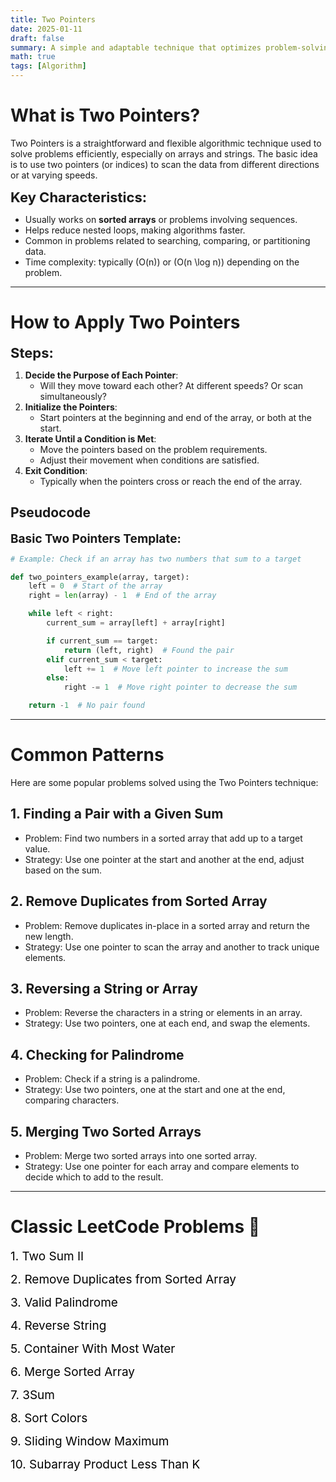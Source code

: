 ```yaml
---
title: Two Pointers
date: 2025-01-11
draft: false
summary: A simple and adaptable technique that optimizes problem-solving by scanning arrays efficiently
math: true
tags: [Algorithm]
---
```


# **What is Two Pointers?**
Two Pointers is a straightforward and flexible algorithmic technique used to solve problems efficiently, especially on arrays and strings. The basic idea is to use two pointers (or indices) to scan the data from different directions or at varying speeds.

<span style="font-size: 22px;"><strong>Key Characteristics:</strong></span>
- Usually works on **sorted arrays** or problems involving sequences.
- Helps reduce nested loops, making algorithms faster.
- Common in problems related to searching, comparing, or partitioning data.
- Time complexity: typically \(O(n)\) or \(O(n \log n)\) depending on the problem.

---

# **How to Apply Two Pointers**
<span style="font-size: 22px;"><strong>Steps:</strong></span>
1. **Decide the Purpose of Each Pointer**:
   - Will they move toward each other? At different speeds? Or scan simultaneously?
2. **Initialize the Pointers**:
   - Start pointers at the beginning and end of the array, or both at the start.
3. **Iterate Until a Condition is Met**:
   - Move the pointers based on the problem requirements.
   - Adjust their movement when conditions are satisfied.
4. **Exit Condition**:
   - Typically when the pointers cross or reach the end of the array.

## **Pseudocode**
<span style="font-size: 19px;"><strong>Basic Two Pointers Template:</strong></span>
```python
# Example: Check if an array has two numbers that sum to a target

def two_pointers_example(array, target):
    left = 0  # Start of the array
    right = len(array) - 1  # End of the array

    while left < right:
        current_sum = array[left] + array[right]

        if current_sum == target:
            return (left, right)  # Found the pair
        elif current_sum < target:
            left += 1  # Move left pointer to increase the sum
        else:
            right -= 1  # Move right pointer to decrease the sum

    return -1  # No pair found
```

---

# **Common Patterns**
Here are some popular problems solved using the Two Pointers technique:

## 1. **Finding a Pair with a Given Sum**
- Problem: Find two numbers in a sorted array that add up to a target value.
- Strategy: Use one pointer at the start and another at the end, adjust based on the sum.

## 2. **Remove Duplicates from Sorted Array**
- Problem: Remove duplicates in-place in a sorted array and return the new length.
- Strategy: Use one pointer to scan the array and another to track unique elements.

## 3. **Reversing a String or Array**
- Problem: Reverse the characters in a string or elements in an array.
- Strategy: Use two pointers, one at each end, and swap the elements.

## 4. **Checking for Palindrome**
- Problem: Check if a string is a palindrome.
- Strategy: Use two pointers, one at the start and one at the end, comparing characters.

## 5. **Merging Two Sorted Arrays**
- Problem: Merge two sorted arrays into one sorted array.
- Strategy: Use one pointer for each array and compare elements to decide which to add to the result.

---

# **Classic LeetCode Problems 🔗**
<span style="font-size: 19px;"><a href="https://leetcode.com/problems/two-sum-ii-input-array-is-sorted/" style="color: black; text-decoration: none;" onmouseover="this.style.color='blue'" onmouseout="this.style.color='black'">1. Two Sum II</a></span>

<span style="font-size: 19px;"><a href="https://leetcode.com/problems/remove-duplicates-from-sorted-array/" style="color: black; text-decoration: none;" onmouseover="this.style.color='blue'" onmouseout="this.style.color='black'">2. Remove Duplicates from Sorted Array</a></span>

<span style="font-size: 19px;"><a href="https://leetcode.com/problems/valid-palindrome/" style="color: black; text-decoration: none;" onmouseover="this.style.color='blue'" onmouseout="this.style.color='black'">3. Valid Palindrome</a></span>

<span style="font-size: 19px;"><a href="https://leetcode.com/problems/reverse-string/" style="color: black; text-decoration: none;" onmouseover="this.style.color='blue'" onmouseout="this.style.color='black'">4. Reverse String</a></span>

<span style="font-size: 19px;"><a href="https://leetcode.com/problems/container-with-most-water/" style="color: black; text-decoration: none;" onmouseover="this.style.color='blue'" onmouseout="this.style.color='black'">5. Container With Most Water</a></span>

<span style="font-size: 19px;"><a href="https://leetcode.com/problems/merge-sorted-array/" style="color: black; text-decoration: none;" onmouseover="this.style.color='blue'" onmouseout="this.style.color='black'">6. Merge Sorted Array</a></span>

<span style="font-size: 19px;"><a href="https://leetcode.com/problems/3sum/" style="color: black; text-decoration: none;" onmouseover="this.style.color='blue'" onmouseout="this.style.color='black'">7. 3Sum</a></span>

<span style="font-size: 19px;"><a href="https://leetcode.com/problems/sort-colors/" style="color: black; text-decoration: none;" onmouseover="this.style.color='blue'" onmouseout="this.style.color='black'">8. Sort Colors</a></span>

<span style="font-size: 19px;"><a href="https://leetcode.com/problems/sliding-window-maximum/" style="color: black; text-decoration: none;" onmouseover="this.style.color='blue'" onmouseout="this.style.color='black'">9. Sliding Window Maximum</a></span>

<span style="font-size: 19px;"><a href="https://leetcode.com/problems/subarray-product-less-than-k/" style="color: black; text-decoration: none;" onmouseover="this.style.color='blue'" onmouseout="this.style.color='black'">10. Subarray Product Less Than K</a></span>
